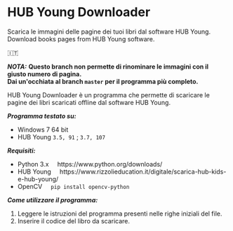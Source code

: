 # HUB Young Downloader
Scarica le immagini delle pagine dei tuoi libri dal software HUB Young.<br>
Download books pages from HUB Young software.

:it:

**_NOTA:_** **Questo branch non permette di rinominare le immagini con il giusto numero di pagina.<br>
Dai un'occhiata al branch <code>master</code> per il programma più completo.**

HUB Young Downloader è un programma che permette di scaricare le pagine dei libri scaricati offline dal software HUB Young.

**_Programma testato su:_**
<ul>
  <li>Windows 7 64 bit</li>
  <li>HUB Young <code>3.5, 91</code> ; <code>3.7, 107</code>
</ul>

**_Requisiti:_**
<ul>
  <li>Python 3.x &nbsp; &nbsp; https://www.python.org/downloads/</li>
  <li>HUB Young &nbsp; &nbsp; https://www.rizzolieducation.it/digitale/scarica-hub-kids-e-hub-young/</li>
  <li>OpenCV &nbsp; &nbsp; <code>pip install opencv-python</code></li>
</ul>

**_Come utilizzare il programma:_**
<ol>
  <li>Leggere le istruzioni del programma presenti nelle righe iniziali del file.</li>
  <li>Inserire il codice del libro da scaricare.</li>
</ol>
